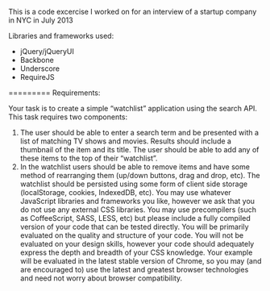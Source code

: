 This is a code excercise I worked on for an interview of a startup company in NYC in July 2013

Libraries and frameworks used:
- jQuery/jQueryUI
- Backbone
- Underscore
- RequireJS

=========
Requirements:

Your task is to create a simple “watchlist” application using the search API.
This task requires two components:
1. The user should be able to enter a search term and be presented with a list of matching
TV shows and movies. Results should include a thumbnail of the item and its title. The
user should be able to add any of these items to the top of their “watchlist”.
2. In the watchlist users should be able to remove items and have some method of
rearranging them (up/down buttons, drag and drop, etc). The watchlist should be
persisted using some form of client side storage (localStorage, cookies, IndexedDB,
etc).
You may use whatever JavaScript libraries and frameworks you like, however we ask that you
do not use any external CSS libraries. You may use precompilers (such as CoffeeScript, SASS,
LESS, etc) but please include a fully compiled version of your code that can be tested directly.
You will be primarily evaluated on the quality and structure of your code. You will not be
evaluated on your design skills, however your code should adequately express the depth and
breadth of your CSS knowledge. Your example will be evaluated in the latest stable version of
Chrome, so you may (and are encouraged to) use the latest and greatest browser technologies
and need not worry about browser compatibility.
